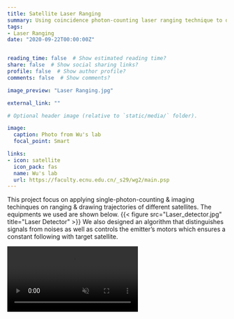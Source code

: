 ```yaml
---
title: Satellite Laser Ranging
summary: Using coincidence photon-counting laser ranging technique to draw trajectories of several satellites
tags:
- Laser Ranging
date: "2020-09-22T00:00:00Z"


reading_time: false  # Show estimated reading time?
share: false  # Show social sharing links?
profile: false  # Show author profile?
comments: false  # Show comments?

image_preview: "Laser Ranging.jpg"

external_link: ""

# Optional header image (relative to `static/media/` folder).

image:
  caption: Photo from Wu's lab
  focal_point: Smart

links:
- icon: satellite
  icon_pack: fas
  name: Wu's lab
  url: https://faculty.ecnu.edu.cn/_s29/wg2/main.psp
---
```

This project focus on applying single-photon-counting & imaging techinques on ranging & drawing trajectories of different satellites. The equipments we used are shown below. 
{{< figure src="Laser_detector.jpg" title="Laser Detector" >}}
We also designed an algorithm that distinguishes signals from noises as well as controls the emitter’s motors which ensures a constant following with target satellite.

<video loop autoplay muted>
  <source src="motion.mp4" type="video/mp4">
</video>
